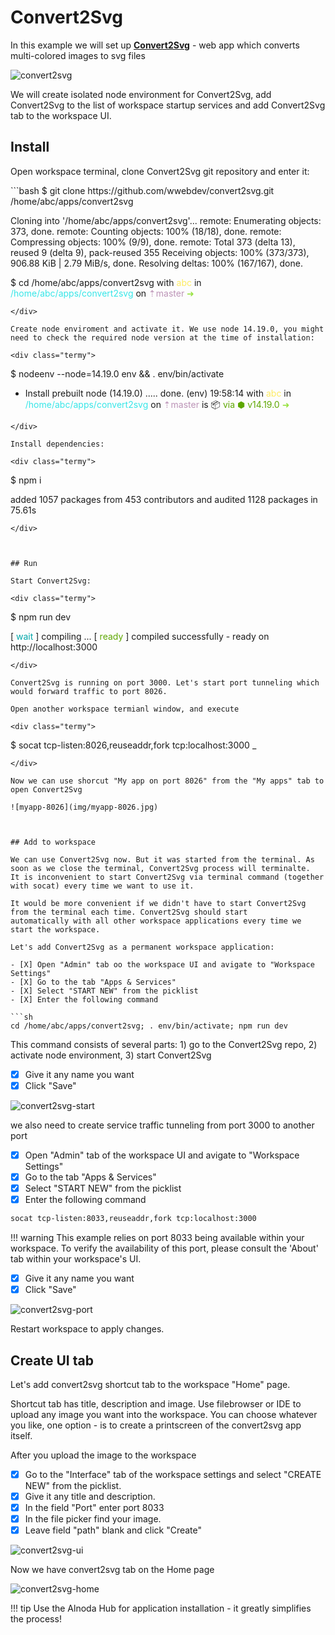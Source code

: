 # Convert2Svg 

In this example we will set up [__Convert2Svg__](https://github.com/wwebdev/convert2svg) - web app which converts 
multi-colored images to svg files 

![convert2svg](img/convert2svg.jpg)

We will create isolated node environment for Convert2Svg, add Convert2Svg to the list of workspace startup services and add 
Convert2Svg tab to the workspace UI. 


## Install 
Open workspace terminal, clone Convert2Svg git repository and enter it:

<div class="termy">
```bash
$ git clone https://github.com/wwebdev/convert2svg.git /home/abc/apps/convert2svg

Cloning into '/home/abc/apps/convert2svg'...
remote: Enumerating objects: 373, done.
remote: Counting objects: 100% (18/18), done.
remote: Compressing objects: 100% (9/9), done.
remote: Total 373 (delta 13), reused 9 (delta 9), pack-reused 355
Receiving objects: 100% (373/373), 906.88 KiB | 2.79 MiB/s, done.
Resolving deltas: 100% (167/167), done.

$ cd /home/abc/apps/convert2svg
with <font color="#FDEB61">abc</font> in <font color="#37E6E8">/home/abc/apps/convert2svg</font> on <font color="#BC94B7">⇡master</font> <font color="#98E242">➜</font>
```
</div>

Create node enviroment and activate it. We use node 14.19.0, you might need to check the required node version at the time of installation:

<div class="termy">
```
$ nodeenv --node=14.19.0 env && . env/bin/activate

 * Install prebuilt node (14.19.0) ..... done.
(env) 19:58:14 with <font color="#FDEB61">abc</font> in <font color="#37E6E8">/home/abc/apps/convert2svg</font> on <font color="#BC94B7">⇡master</font> is 📦  <font color="#5EA702">via ⬢ v14.19.0</font>  <font color="#98E242">➜</font>
```
</div>

Install dependencies:

<div class="termy">
```
$ npm i

added 1057 packages from 453 contributors and audited 1128 packages in 75.61s
```
</div>



## Run

Start Convert2Svg:

<div class="termy">
```
$ npm run dev

[ <font color="#00A7AA">wait</font> ]  compiling ...
[ <font color="#5EA702">ready</font> ] compiled successfully - ready on http://localhost:3000
```
</div>

Convert2Svg is running on port 3000. Let's start port tunneling which would forward traffic to port 8026.  

Open another workspace termianl window, and execute 

<div class="termy">
```
$ socat tcp-listen:8026,reuseaddr,fork tcp:localhost:3000
_
```
</div>

Now we can use shorcut "My app on port 8026" from the "My apps" tab to open Convert2Svg

![myapp-8026](img/myapp-8026.jpg)



## Add to workspace

We can use Convert2Svg now. But it was started from the terminal. As soon as we close the terminal, Convert2Svg process will terminalte. 
It is inconvenient to start Convert2Svg via terminal command (together with socat) every time we want to use it.  

It would be more convenient if we didn't have to start Convert2Svg from the terminal each time. Convert2Svg should start 
automatically with all other workspace applications every time we start the workspace.     

Let's add Convert2Svg as a permanent workspace application: 

- [X] Open "Admin" tab oo the workspace UI and avigate to "Workspace Settings" 
- [X] Go to the tab "Apps & Services"
- [X] Select "START NEW" from the picklist 
- [X] Enter the following command 

```sh
cd /home/abc/apps/convert2svg; . env/bin/activate; npm run dev
``` 
This command consists of several parts: 1) go to the Convert2Svg repo, 2) activate node environment, 3) start Convert2Svg

- [X] Give it any name you want 
- [X] Click "Save"

![convert2svg-start](img/convert2svg-start.jpg)

we also need to create service traffic tunneling from port 3000 to another port 

- [X] Open "Admin" tab of the workspace UI and avigate to "Workspace Settings" 
- [X] Go to the tab "Apps & Services"
- [X] Select "START NEW" from the picklist 
- [X] Enter the following command 

```sh
socat tcp-listen:8033,reuseaddr,fork tcp:localhost:3000
``` 

!!! warning 
    This example relies on port 8033 being available within your workspace. To verify the availability of this port, 
    please consult the 'About' tab within your workspace's UI.

- [X] Give it any name you want 
- [X] Click "Save"

![convert2svg-port](img/convert2svg-port.jpg)

Restart workspace to apply changes.


## Create UI tab 

Let's add convert2svg shortcut tab to the workspace "Home" page.   

Shortcut tab has title, description and image. Use filebrowser or IDE to upload any image you want into the workspace. 
You can choose whatever you like, one option - is to create a printscreen of the convert2svg app itself.  

After you upload the image to the workspace

- [X] Go to the "Interface" tab of the workspace settings and select "CREATE NEW" from the picklist.   
- [X] Give it any title and description. 
- [X] In the field "Port" enter port 8033 
- [X] In the file picker find your image.   
- [X] Leave field "path" blank and click "Create"

![convert2svg-ui](img/convert2svg-ui.jpg)

Now we have convert2svg tab on the Home page 

![convert2svg-home](img/convert2svg-home.jpg)

!!! tip 
    Use the Alnoda Hub for application installation - it greatly simplifies the process! 